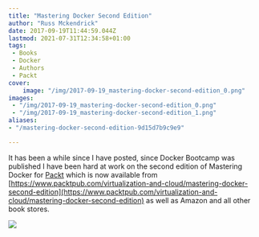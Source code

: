 ```yaml
---
title: "Mastering Docker Second Edition"
author: "Russ Mckendrick"
date: 2017-09-19T11:44:59.044Z
lastmod: 2021-07-31T12:34:58+01:00
tags:
 - Books
 - Docker
 - Authors
 - Packt
cover:
    image: "/img/2017-09-19_mastering-docker-second-edition_0.png" 
images:
 - "/img/2017-09-19_mastering-docker-second-edition_0.png"
 - "/img/2017-09-19_mastering-docker-second-edition_1.png"
aliases:
- "/mastering-docker-second-edition-9d15d7b9c9e9"

---
```


It has been a while since I have posted, since Docker Bootcamp was published I have been hard at work on the second edition of Mastering Docker for [Packt](https://www.packtpub.com/) which is now available from [https://www.packtpub.com/virtualization-and-cloud/mastering-docker-second-edition](https://www.packtpub.com/virtualization-and-cloud/mastering-docker-second-edition) as well as Amazon and all other book stores.

![](/img/2017-09-19_mastering-docker-second-edition_1.png)
